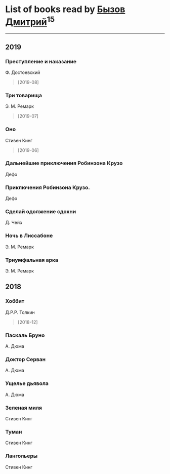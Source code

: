 # List of books read by [Бызов Дмитрий](https://www.facebook.com/profile.php?id=1146684568850703)<sup>15</sup>
---

## 2019

### Преступление и наказание
Ф. Достоевский
> [2019-08] 


### Три товарища
Э. М. Ремарк
> [2019-07] 


### Оно
Стивен Кинг
> [2019-06] 


### Дальнейшие приключения Робинзона Крузо
Дефо


### Приключения Робинзона Крузо.
Дефо


### Сделай одолжение сдохни
Д. Чейз


### Ночь в Лиссабоне
Э. М. Ремарк


### Триумфальная арка
Э. М. Ремарк



## 2018

### Хоббит
Д.Р.Р. Толкин
> [2018-12] 


### Паскаль Бруно
А. Дюма


### Доктор Серван
А. Дюма


### Ущелье дьявола
А. Дюма


### Зеленая миля
Стивен Кинг


### Туман
Стивен Кинг


### Лангольеры
Стивен Кинг




